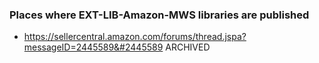 ### Places where EXT-LIB-Amazon-MWS libraries are published
 - https://sellercentral.amazon.com/forums/thread.jspa?messageID=2445589&#2445589 ARCHIVED
